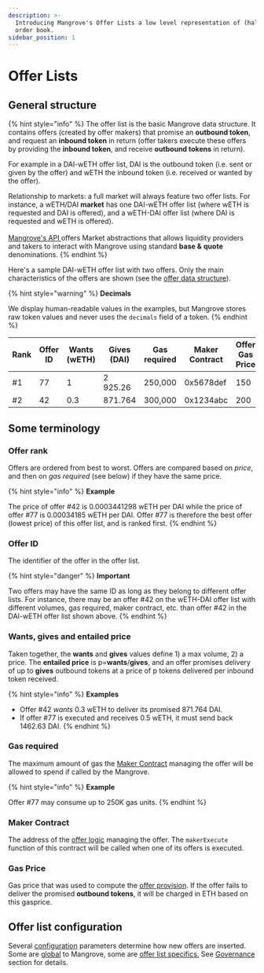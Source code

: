 ```yaml
---
description: >-
  Introducing Mangrove's Offer Lists a low level representation of (half) an
  order book.
sidebar_position: 1
---
```


# Offer Lists

## General structure

{% hint style="info" %}
The offer list is the basic Mangrove data structure. It contains offers (created by offer makers) that promise an **outbound token**, and request an **inbound token** in return (offer takers execute these offers by providing the **inbound token**, and receive **outbound tokens** in return).

For example in a DAI-wETH offer list, DAI is the outbound token (i.e. sent or given by the offer) and wETH the inbound token (i.e. received or wanted by the offer).

Relationship to markets: a full market will always feature two offer lists. For instance, a wETH/DAI **market** has one DAI-wETH offer list (where wETH is requested and DAI is offered), and a wETH-DAI offer list (where DAI is requested and wETH is offered).\
\
[Mangrove's API ](../../explanations/around-the-mangrove/mangrove-api.md)offers Market abstractions that allows liquidity providers and takers to interact with Mangrove using standard **base &** **quote** denominations.
{% endhint %}

Here's a sample DAI-wETH offer list with two offers. Only the main characteristics of the offers are shown (see the [offer data structure](reactive-offer/offer-data-structures.md#mgvlib-offer)).

{% hint style="warning" %}
**Decimals**

We display human-readable values in the examples, but Mangrove stores raw token values and never uses the `decimals` field of a token.
{% endhint %}

| Rank | Offer ID | Wants (wETH) | Gives (DAI) | Gas required | Maker Contract | Offer Gas Price |
| ---- | -------- | ------------ | ----------- | ------------ | -------------- | --------------- |
| #1   | 77       | 1            | 2 925.26    | 250,000      | 0x5678def      | 150             |
| #2   | 42       | 0.3          | 871.764     | 300,000      | 0x1234abc      | 200             |

## Some terminology

### Offer rank

Offers are ordered from best to worst. Offers are compared based on _price_, and then on _gas required_ (see below) if they have the same price.

{% hint style="info" %}
**Example**

The price of offer #42 is 0.0003441298 wETH per DAI while the price of offer #77 is 0.00034185 wETH per DAI. Offer #77 is therefore the best offer (lowest price) of this offer list, and is ranked first.
{% endhint %}

### Offer ID

The identifier of the offer in the offer list.

{% hint style="danger" %}
**Important**

Two offers may have the same ID as long as they belong to different offer lists. For instance, there may be an offer #42 on the wETH-DAI offer list with different volumes, gas required, maker contract, etc. than offer #42 in the DAI-wETH offer list shown above.
{% endhint %}

### Wants, gives and entailed price

Taken together, the **wants** and **gives** values define 1) a max volume, 2) a price. The **entailed price** is p=**wants**/**gives**, and an offer promises delivery of up to **gives** outbound tokens at a price of p tokens delivered per inbound token received.

{% hint style="info" %}
**Examples**

* Offer #42 _wants_ 0.3 wETH to deliver its promised 871.764 DAI.
* If offer #77 is executed and receives 0.5 wETH, it must send back 1462.63 DAI.
{% endhint %}

### Gas required

The maximum amount of gas the [Maker Contract](reactive-offer/maker-contract.md) managing the offer will be allowed to spend if called by the Mangrove.

{% hint style="info" %}
**Example**

Offer #77 may consume up to 250K gas units.
{% endhint %}

### Maker Contract

The address of the [offer logic](reactive-offer/maker-contract.md#offer-logic) managing the offer. The `makerExecute` function of this contract will be called when one of its offers is executed.

### Gas Price

Gas price that was used to compute the [offer provision](reactive-offer/offer-provision.md). If the offer fails to deliver the promised **outbound tokens**, it will be charged in ETH based on this gasprice.

## Offer list configuration

Several [configuration](../governance-parameters/mangrove-configuration.md) parameters determine how new offers are inserted. Some are [global](../governance-parameters/mangrove-configuration.md#mgvlib.global) to Mangrove, some are [offer list specifics.](../governance-parameters/mangrove-configuration.md#mgvlib.local) See [Governance](../governance-parameters/) section for details.
